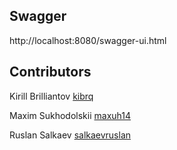 ## Swagger

http://localhost:8080/swagger-ui.html

## Contributors

Kirill Brilliantov [kibrq](https://github.com/kibrq)

Maxim Sukhodolskii [maxuh14](https://github.com/maxuh14)

Ruslan Salkaev [salkaevruslan](https://github.com/salkaevruslan)
